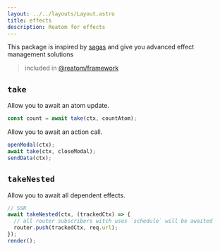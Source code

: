 ```yaml
---
layout: ../../layouts/Layout.astro
title: effects
description: Reatom for effects
---
```


This package is inspired by [sagas](https://redux-saga.js.org) and give you advanced effect management solutions

> included in [@reatom/framework](/packages/framework)

## `take`

Allow you to await an atom update.

```ts
const count = await take(ctx, countAtom);
```

Allow you to await an action call.

```ts
openModal(ctx);
await take(ctx, closeModal);
sendData(ctx);
```

## `takeNested`

Allow you to await all dependent effects.

```ts
// SSR
await takeNested(ctx, (trackedCtx) => {
  // all router subscribers witch uses `schedule` will be awaited
  router.push(trackedCtx, req.url);
});
render();
```
